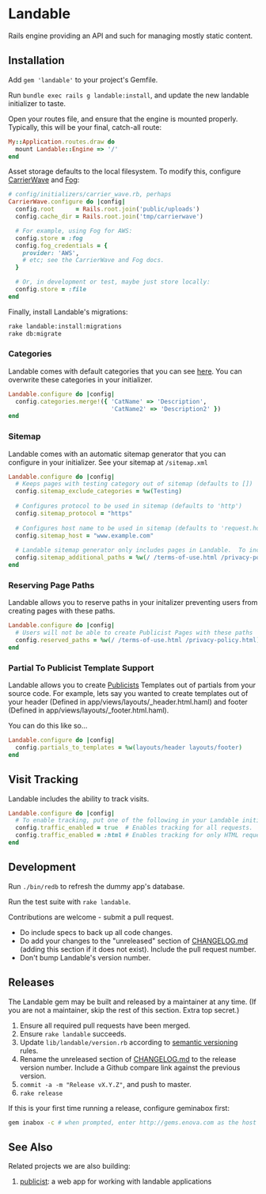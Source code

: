 # Landable

Rails engine providing an API and such for managing mostly static content.


## Installation

Add `gem 'landable'` to your project's Gemfile.

Run `bundle exec rails g landable:install`, and update the new landable initializer to taste.

Open your routes file, and ensure that the engine is mounted properly. Typically, this will be your final, catch-all route:

```ruby
My::Application.routes.draw do
  mount Landable::Engine => '/'
end
```

Asset storage defaults to the local filesystem. To modify this, configure [CarrierWave][carrierwave] and [Fog][fog]:

```ruby
# config/initializers/carrier_wave.rb, perhaps
CarrierWave.configure do |config|
  config.root      = Rails.root.join('public/uploads')
  config.cache_dir = Rails.root.join('tmp/carrierwave')

  # For example, using Fog for AWS:
  config.store = :fog
  config.fog_credentials = {
    provider: 'AWS',
    # etc; see the CarrierWave and Fog docs.
  }

  # Or, in development or test, maybe just store locally:
  config.store = :file
end
```

Finally, install Landable's migrations:

```sh
rake landable:install:migrations
rake db:migrate
```

### Categories
Landable comes with default categories that you can see [here](https://git.cashnetusa.com/trogdor/landable/blob/master/lib/landable/configuration.rb#L26). You can overwrite these categories in your initializer.

```ruby
Landable.configure do |config|
  config.categories.merge!({ 'CatName' => 'Description', 
                             'CatName2' => 'Description2' })
end
```

### Sitemap
Landable comes with an automatic sitemap generator that you can configure in your initializer. See your sitemap at ```/sitemap.xml```

```ruby
Landable.configure do |config|
  # Keeps pages with testing category out of sitemap (defaults to [])
  config.sitemap_exclude_categories = %w(Testing) 
  
  # Configures protocol to be used in sitemap (defaults to 'http')
  config.sitemap_protocol = "https" 
  
  # Configures host name to be used in sitemap (defaults to 'request.host')
  config.sitemap_host = "www.example.com" 
  
  # Landable sitemap generator only includes pages in Landable.  To include other pages, add them as an array like so in your initializer. 
  config.sitemap_additional_paths = %w(/ /terms-of-use.html /privacy-policy.html) 
end
```

### Reserving Page Paths
Landable allows you to reserve paths in your initalizer preventing users from creating pages with these paths.

```ruby
Landable.configure do |config|
  # Users will not be able to create Publicist Pages with these paths 
  config.reserved_paths = %w(/ /terms-of-use.html /privacy-policy.html)
end
```

### Partial To Publicist Template Support
Landable allows you to create [Publicists](http://git.cashnetusa.com/trogdor/publicist) Templates out of partials from your source code. For example, lets say you wanted to create templates out of your header (Defined in app/views/layouts/_header.html.haml) and footer (Defined in app/views/layouts/_footer.html.haml).

You can do this like so...
```ruby
Landable.configure do |config|
  config.partials_to_templates = %w(layouts/header layouts/footer)
end
```

## Visit Tracking
Landable includes the ability to track visits.

```ruby
Landable.configure do |config|
  # To enable tracking, put one of the following in your Landable initializer:
  config.traffic_enabled = true  # Enables tracking for all requests.  (:all is also accepted here.)
  config.traffic_enabled = :html # Enables tracking for only HTML requests.
end
```

## Development

Run `./bin/redb` to refresh the dummy app's database.

Run the test suite with `rake landable`.

Contributions are welcome - submit a pull request.

* Do include specs to back up all code changes.
* Do add your changes to the "unreleased" section of [CHANGELOG.md](CHANGELOG.md) (adding this section if it does not exist). Include the pull request number.
* Don't bump Landable's version number.


## Releases

The Landable gem may be built and released by a maintainer at any time. (If you are not a maintainer, skip the rest of this section. Extra top secret.)

1. Ensure all required pull requests have been merged.
4. Ensure `rake landable` succeeds.
2. Update `lib/landable/version.rb` according to [semantic versioning](http://semver.org/) rules.
3. Rename the unreleased section of [CHANGELOG.md](CHANGELOG.md) to the release version number. Include a Github compare link against the previous version.
4. `commit -a -m "Release vX.Y.Z"`, and push to master.
5. `rake release`

If this is your first time running a release, configure geminabox first:

```sh
gem inabox -c # when prompted, enter http://gems.enova.com as the host
```

## See Also

Related projects we are also building:

1. [publicist](http://git.cashnetusa.com/trogdor/publicist): a web app for working with landable applications

[carrierwave]: https://github.com/carrierwaveuploader/carrierwave
[fog]: https://github.com/fog/fog

